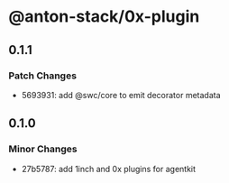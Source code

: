 # @anton-stack/0x-plugin

## 0.1.1

### Patch Changes

- 5693931: add @swc/core to emit decorator metadata

## 0.1.0

### Minor Changes

- 27b5787: add 1inch and 0x plugins for agentkit
